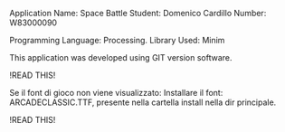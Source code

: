 Application Name: Space Battle
Student: Domenico Cardillo
Number: W83000090

Programming Language: Processing.
Library Used: Minim 

This application was developed using GIT version software.




!READ THIS!

Se il font di gioco non viene visualizzato:
Installare il font: ARCADECLASSIC.TTF, presente nella cartella install nella dir principale.

!READ THIS!
